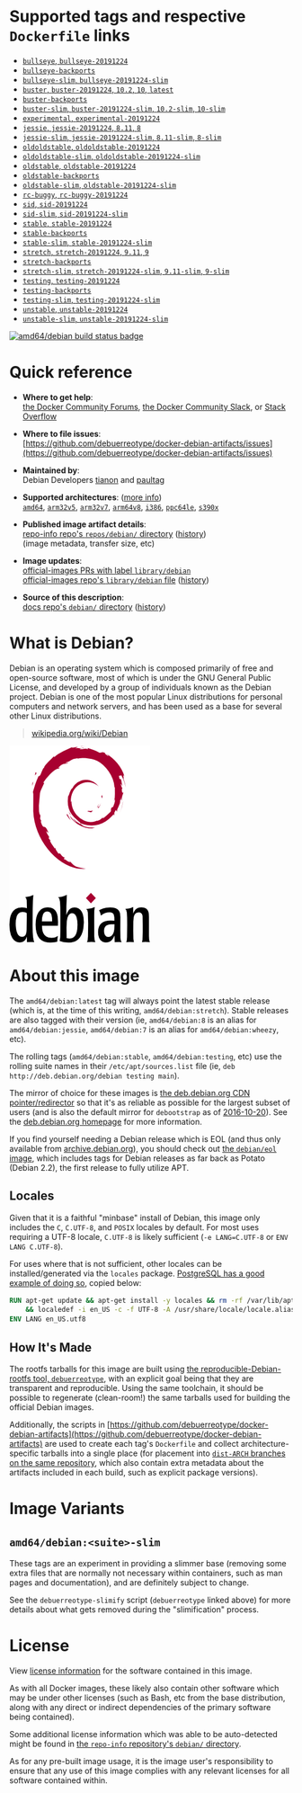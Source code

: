 <!--

********************************************************************************

WARNING:

    DO NOT EDIT "debian/README.md"

    IT IS AUTO-GENERATED

    (from the other files in "debian/" combined with a set of templates)

********************************************************************************

-->

# Supported tags and respective `Dockerfile` links

-	[`bullseye`, `bullseye-20191224`](https://github.com/debuerreotype/docker-debian-artifacts/blob/7a782c4f5f3a161936db0cd26a2623b4017d797c/bullseye/Dockerfile)
-	[`bullseye-backports`](https://github.com/debuerreotype/docker-debian-artifacts/blob/7a782c4f5f3a161936db0cd26a2623b4017d797c/bullseye/backports/Dockerfile)
-	[`bullseye-slim`, `bullseye-20191224-slim`](https://github.com/debuerreotype/docker-debian-artifacts/blob/7a782c4f5f3a161936db0cd26a2623b4017d797c/bullseye/slim/Dockerfile)
-	[`buster`, `buster-20191224`, `10.2`, `10`, `latest`](https://github.com/debuerreotype/docker-debian-artifacts/blob/7a782c4f5f3a161936db0cd26a2623b4017d797c/buster/Dockerfile)
-	[`buster-backports`](https://github.com/debuerreotype/docker-debian-artifacts/blob/7a782c4f5f3a161936db0cd26a2623b4017d797c/buster/backports/Dockerfile)
-	[`buster-slim`, `buster-20191224-slim`, `10.2-slim`, `10-slim`](https://github.com/debuerreotype/docker-debian-artifacts/blob/7a782c4f5f3a161936db0cd26a2623b4017d797c/buster/slim/Dockerfile)
-	[`experimental`, `experimental-20191224`](https://github.com/debuerreotype/docker-debian-artifacts/blob/7a782c4f5f3a161936db0cd26a2623b4017d797c/experimental/Dockerfile)
-	[`jessie`, `jessie-20191224`, `8.11`, `8`](https://github.com/debuerreotype/docker-debian-artifacts/blob/7a782c4f5f3a161936db0cd26a2623b4017d797c/jessie/Dockerfile)
-	[`jessie-slim`, `jessie-20191224-slim`, `8.11-slim`, `8-slim`](https://github.com/debuerreotype/docker-debian-artifacts/blob/7a782c4f5f3a161936db0cd26a2623b4017d797c/jessie/slim/Dockerfile)
-	[`oldoldstable`, `oldoldstable-20191224`](https://github.com/debuerreotype/docker-debian-artifacts/blob/7a782c4f5f3a161936db0cd26a2623b4017d797c/oldoldstable/Dockerfile)
-	[`oldoldstable-slim`, `oldoldstable-20191224-slim`](https://github.com/debuerreotype/docker-debian-artifacts/blob/7a782c4f5f3a161936db0cd26a2623b4017d797c/oldoldstable/slim/Dockerfile)
-	[`oldstable`, `oldstable-20191224`](https://github.com/debuerreotype/docker-debian-artifacts/blob/7a782c4f5f3a161936db0cd26a2623b4017d797c/oldstable/Dockerfile)
-	[`oldstable-backports`](https://github.com/debuerreotype/docker-debian-artifacts/blob/7a782c4f5f3a161936db0cd26a2623b4017d797c/oldstable/backports/Dockerfile)
-	[`oldstable-slim`, `oldstable-20191224-slim`](https://github.com/debuerreotype/docker-debian-artifacts/blob/7a782c4f5f3a161936db0cd26a2623b4017d797c/oldstable/slim/Dockerfile)
-	[`rc-buggy`, `rc-buggy-20191224`](https://github.com/debuerreotype/docker-debian-artifacts/blob/7a782c4f5f3a161936db0cd26a2623b4017d797c/rc-buggy/Dockerfile)
-	[`sid`, `sid-20191224`](https://github.com/debuerreotype/docker-debian-artifacts/blob/7a782c4f5f3a161936db0cd26a2623b4017d797c/sid/Dockerfile)
-	[`sid-slim`, `sid-20191224-slim`](https://github.com/debuerreotype/docker-debian-artifacts/blob/7a782c4f5f3a161936db0cd26a2623b4017d797c/sid/slim/Dockerfile)
-	[`stable`, `stable-20191224`](https://github.com/debuerreotype/docker-debian-artifacts/blob/7a782c4f5f3a161936db0cd26a2623b4017d797c/stable/Dockerfile)
-	[`stable-backports`](https://github.com/debuerreotype/docker-debian-artifacts/blob/7a782c4f5f3a161936db0cd26a2623b4017d797c/stable/backports/Dockerfile)
-	[`stable-slim`, `stable-20191224-slim`](https://github.com/debuerreotype/docker-debian-artifacts/blob/7a782c4f5f3a161936db0cd26a2623b4017d797c/stable/slim/Dockerfile)
-	[`stretch`, `stretch-20191224`, `9.11`, `9`](https://github.com/debuerreotype/docker-debian-artifacts/blob/7a782c4f5f3a161936db0cd26a2623b4017d797c/stretch/Dockerfile)
-	[`stretch-backports`](https://github.com/debuerreotype/docker-debian-artifacts/blob/7a782c4f5f3a161936db0cd26a2623b4017d797c/stretch/backports/Dockerfile)
-	[`stretch-slim`, `stretch-20191224-slim`, `9.11-slim`, `9-slim`](https://github.com/debuerreotype/docker-debian-artifacts/blob/7a782c4f5f3a161936db0cd26a2623b4017d797c/stretch/slim/Dockerfile)
-	[`testing`, `testing-20191224`](https://github.com/debuerreotype/docker-debian-artifacts/blob/7a782c4f5f3a161936db0cd26a2623b4017d797c/testing/Dockerfile)
-	[`testing-backports`](https://github.com/debuerreotype/docker-debian-artifacts/blob/7a782c4f5f3a161936db0cd26a2623b4017d797c/testing/backports/Dockerfile)
-	[`testing-slim`, `testing-20191224-slim`](https://github.com/debuerreotype/docker-debian-artifacts/blob/7a782c4f5f3a161936db0cd26a2623b4017d797c/testing/slim/Dockerfile)
-	[`unstable`, `unstable-20191224`](https://github.com/debuerreotype/docker-debian-artifacts/blob/7a782c4f5f3a161936db0cd26a2623b4017d797c/unstable/Dockerfile)
-	[`unstable-slim`, `unstable-20191224-slim`](https://github.com/debuerreotype/docker-debian-artifacts/blob/7a782c4f5f3a161936db0cd26a2623b4017d797c/unstable/slim/Dockerfile)

[![amd64/debian build status badge](https://img.shields.io/jenkins/s/https/doi-janky.infosiftr.net/job/multiarch/job/amd64/job/debian.svg?label=amd64/debian%20%20build%20job)](https://doi-janky.infosiftr.net/job/multiarch/job/amd64/job/debian/)

# Quick reference

-	**Where to get help**:  
	[the Docker Community Forums](https://forums.docker.com/), [the Docker Community Slack](http://dockr.ly/slack), or [Stack Overflow](https://stackoverflow.com/search?tab=newest&q=docker)

-	**Where to file issues**:  
	[https://github.com/debuerreotype/docker-debian-artifacts/issues](https://github.com/debuerreotype/docker-debian-artifacts/issues)

-	**Maintained by**:  
	Debian Developers [tianon](https://qa.debian.org/developer.php?login=tianon) and [paultag](https://qa.debian.org/developer.php?login=paultag)

-	**Supported architectures**: ([more info](https://github.com/docker-library/official-images#architectures-other-than-amd64))  
	[`amd64`](https://hub.docker.com/r/amd64/debian/), [`arm32v5`](https://hub.docker.com/r/arm32v5/debian/), [`arm32v7`](https://hub.docker.com/r/arm32v7/debian/), [`arm64v8`](https://hub.docker.com/r/arm64v8/debian/), [`i386`](https://hub.docker.com/r/i386/debian/), [`ppc64le`](https://hub.docker.com/r/ppc64le/debian/), [`s390x`](https://hub.docker.com/r/s390x/debian/)

-	**Published image artifact details**:  
	[repo-info repo's `repos/debian/` directory](https://github.com/docker-library/repo-info/blob/master/repos/debian) ([history](https://github.com/docker-library/repo-info/commits/master/repos/debian))  
	(image metadata, transfer size, etc)

-	**Image updates**:  
	[official-images PRs with label `library/debian`](https://github.com/docker-library/official-images/pulls?q=label%3Alibrary%2Fdebian)  
	[official-images repo's `library/debian` file](https://github.com/docker-library/official-images/blob/master/library/debian) ([history](https://github.com/docker-library/official-images/commits/master/library/debian))

-	**Source of this description**:  
	[docs repo's `debian/` directory](https://github.com/docker-library/docs/tree/master/debian) ([history](https://github.com/docker-library/docs/commits/master/debian))

# What is Debian?

Debian is an operating system which is composed primarily of free and open-source software, most of which is under the GNU General Public License, and developed by a group of individuals known as the Debian project. Debian is one of the most popular Linux distributions for personal computers and network servers, and has been used as a base for several other Linux distributions.

> [wikipedia.org/wiki/Debian](https://en.wikipedia.org/wiki/Debian)

![logo](https://raw.githubusercontent.com/docker-library/docs/b449be7df57e9ed9086bb5821bfb5d6cdc5d67a4/debian/logo.png)

# About this image

The `amd64/debian:latest` tag will always point the latest stable release (which is, at the time of this writing, `amd64/debian:stretch`). Stable releases are also tagged with their version (ie, `amd64/debian:8` is an alias for `amd64/debian:jessie`, `amd64/debian:7` is an alias for `amd64/debian:wheezy`, etc).

The rolling tags (`amd64/debian:stable`, `amd64/debian:testing`, etc) use the rolling suite names in their `/etc/apt/sources.list` file (ie, `deb http://deb.debian.org/debian testing main`).

The mirror of choice for these images is [the deb.debian.org CDN pointer/redirector](https://deb.debian.org) so that it's as reliable as possible for the largest subset of users (and is also the default mirror for `debootstrap` as of [2016-10-20](https://anonscm.debian.org/cgit/d-i/debootstrap.git/commit/?id=9e8bc60ad1ccf3a25ce7890526b70059f3e770de)). See the [deb.debian.org homepage](https://deb.debian.org) for more information.

If you find yourself needing a Debian release which is EOL (and thus only available from [archive.debian.org](http://archive.debian.org)), you should check out [the `debian/eol` image](https://hub.docker.com/r/debian/eol/), which includes tags for Debian releases as far back as Potato (Debian 2.2), the first release to fully utilize APT.

## Locales

Given that it is a faithful "minbase" install of Debian, this image only includes the `C`, `C.UTF-8`, and `POSIX` locales by default. For most uses requiring a UTF-8 locale, `C.UTF-8` is likely sufficient (`-e LANG=C.UTF-8` or `ENV LANG C.UTF-8`).

For uses where that is not sufficient, other locales can be installed/generated via the `locales` package. [PostgreSQL has a good example of doing so](https://github.com/docker-library/postgres/blob/69bc540ecfffecce72d49fa7e4a46680350037f9/9.6/Dockerfile#L21-L24), copied below:

```dockerfile
RUN apt-get update && apt-get install -y locales && rm -rf /var/lib/apt/lists/* \
	&& localedef -i en_US -c -f UTF-8 -A /usr/share/locale/locale.alias en_US.UTF-8
ENV LANG en_US.utf8
```

## How It's Made

The rootfs tarballs for this image are built using [the reproducible-Debian-rootfs tool, `debuerreotype`](https://github.com/debuerreotype/debuerreotype), with an explicit goal being that they are transparent and reproducible. Using the same toolchain, it should be possible to regenerate (clean-room!) the same tarballs used for building the official Debian images.

Additionally, the scripts in [https://github.com/debuerreotype/docker-debian-artifacts](https://github.com/debuerreotype/docker-debian-artifacts) are used to create each tag's `Dockerfile` and collect architecture-specific tarballs into a single place (for placement into [`dist-ARCH` branches on the same repository](https://github.com/debuerreotype/docker-debian-artifacts/branches), which also contain extra metadata about the artifacts included in each build, such as explicit package versions).

# Image Variants

## `amd64/debian:<suite>-slim`

These tags are an experiment in providing a slimmer base (removing some extra files that are normally not necessary within containers, such as man pages and documentation), and are definitely subject to change.

See the `debuerreotype-slimify` script (`debuerreotype` linked above) for more details about what gets removed during the "slimification" process.

# License

View [license information](https://www.debian.org/social_contract#guidelines) for the software contained in this image.

As with all Docker images, these likely also contain other software which may be under other licenses (such as Bash, etc from the base distribution, along with any direct or indirect dependencies of the primary software being contained).

Some additional license information which was able to be auto-detected might be found in [the `repo-info` repository's `debian/` directory](https://github.com/docker-library/repo-info/tree/master/repos/debian).

As for any pre-built image usage, it is the image user's responsibility to ensure that any use of this image complies with any relevant licenses for all software contained within.
